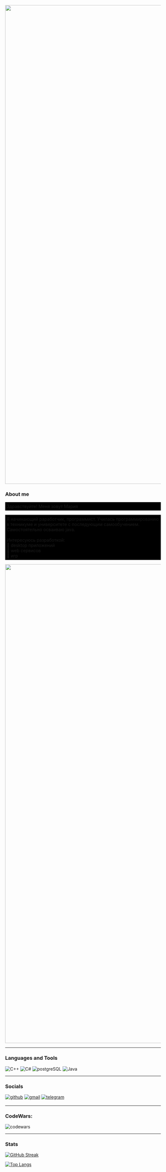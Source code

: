 <img src="https://i.pinimg.com/originals/6a/49/1e/6a491e2d05abf02175b05e27c8da0c33.jpg" width=1550px>



### About me
<p align="left" color=000000 style="background:black; padding:5;">
Здравствуйте! Меня зовут Мария

</p>
<p align="left" color=000000 style="background:black; padding:5;">
 Я начинающий раработчик, программист. Училась программированию в техникуме и университете с последующим самообучением. 
 Самостоятельно осваиваю java.</br>
<br>Интересуюсь разработкой:</br>
    🐾 desktop приложений </br>
    🐾 web сервисов</br>
    🐾 игр</br>
    
</p>

<img src="https://i.pinimg.com/originals/63/8c/da/638cda3af1387b98407708ea17a28d26.jpg" width=1550px>

--------------

### Languages and Tools

<p align="left">

 ![C++](https://img.shields.io/badge/-C++-090909?style=for-the-badge&logo=C%2b%2b&logoColor=6296CC)
![C#](https://img.shields.io/badge/-C%23-090909?style=for-the-badge&logo=C%23&logoColor=813787)
![postgreSQL](https://img.shields.io/badge/-postgresql-090909?style=for-the-badge&logo=postgresql&logoColor=007e7d)
![Java](https://img.shields.io/badge/java-090909?style=for-the-badge&logo=openjdk&logoColor=%23ED8B00)

  </p>

----------------
### Socials

<p align="left"> <a href="https://github.com/MarySuslo" target="_blank">
<img src=https://img.shields.io/badge/github-090909?.svg?&style=for-the-badge&logo=github&logoColor=white alt=github style="margin-bottom: 5px;" /></a>
<a href="mailto:mariasuslo37@gmail.com" target="_blank">
<img src=https://img.shields.io/badge/gmail-090909?.svg?&style=for-the-badge&logo=gmail&logoColor=red alt=gmail style="margin-bottom: 5px;" /></a>
<a href="https://tlgg.ru/MariaSuslo" target="_blank"> <img src="https://img.shields.io/badge/-Telegram-090909?.svg?&style=for-the-badge&logo=telegram&logoColor=27A0D9" alt=telegram style="margin-bottom: 5px;" /> </a>
</p>



---------

### CodeWars:

![codewars](https://www.codewars.com/users/MarySuslo/badges/large)
</p>

---------

### Stats

<p align="left">

[![GitHub Streak](https://github-readme-streak-stats.herokuapp.com/?user=MarySuslo&theme=blue_navy)](https://git.io/streak-stats)


[![Top Langs](https://github-readme-stats.vercel.app/api/top-langs/?username=MarySuslo&theme=blue_navy)](https://github.com/MarySuslo/github-readme-stats)


